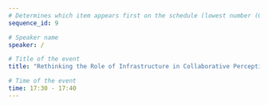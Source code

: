 ```yaml
---
# Determines which item appears first on the schedule (lowest number (0) appears first)
sequence_id: 9

# Speaker name
speaker: /

# Title of the event
title: "Rethinking the Role of Infrastructure in Collaborative Perception (Oral Talk 3)"

# Time of the event
time: 17:30 - 17:40
---
```

